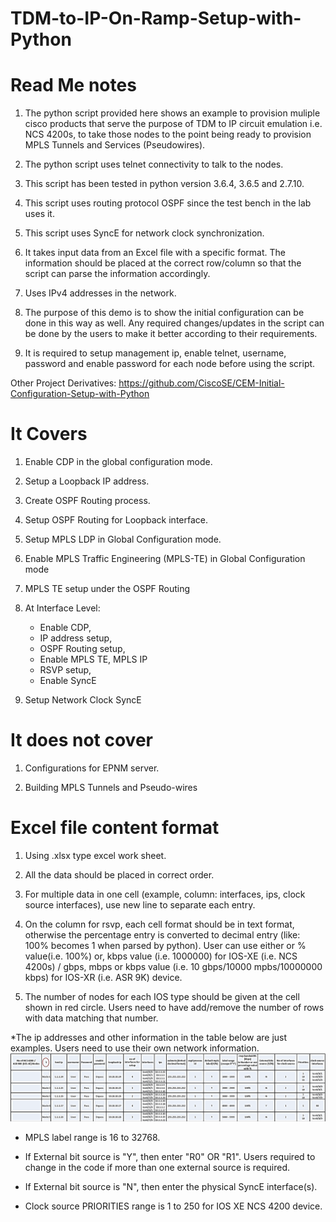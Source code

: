 
# TDM-to-IP-On-Ramp-Setup-with-Python

# Read Me notes

1. The python script provided here shows an example to provision muliple cisco products that serve the purpose of TDM to IP circuit emulation   i.e. NCS 4200s, to take those nodes to the point being ready to provision MPLS Tunnels and Services (Pseudowires).

2. The python script uses telnet connectivity to talk to the nodes.

3. This script has been tested in python version 3.6.4, 3.6.5 and 2.7.10.

4. This script uses routing protocol OSPF since the test bench in the lab uses it.

5. This script uses SyncE for network clock synchronization.

6. It takes input data from an Excel file with a specific format. The information should be placed at the correct row/column so that the script can parse the information accordingly.

7. Uses IPv4 addresses in the network.

8. The purpose of this demo is to show the initial configuration can be done in this way as well. Any required changes/updates in the script can be done by the users to make it better according to their requirements.

9. It is required to setup management ip, enable telnet, username, password and enable password for each node before using the script.

Other Project Derivatives:
	https://github.com/CiscoSE/CEM-Initial-Configuration-Setup-with-Python
 
# It Covers

1. Enable CDP in the global configuration mode.

2. Setup a Loopback IP address.

3. Create OSPF Routing process.

4. Setup OSPF Routing for Loopback interface. 

5. Setup MPLS LDP in Global Configuration mode.

6. Enable MPLS Traffic Engineering (MPLS-TE) in Global Configuration mode

7. MPLS TE setup under the OSPF Routing

8. At Interface Level: 
      * Enable CDP,
      * IP address setup,
      * OSPF Routing setup,
      * Enable MPLS TE, MPLS IP
      * RSVP setup,
      * Enable SyncE

9. Setup Network Clock SyncE



# It does not cover

1. Configurations for EPNM server.

2. Building MPLS Tunnels and Pseudo-wires

# Excel file content format

1. Using .xlsx type excel work sheet.

2. All the data should be placed in correct order.

3. For multiple data in one cell (example, column: interfaces, ips, clock source interfaces),  use new line to separate each entry.

4. On the column for rsvp, each cell format should be in text format, otherwise the percentage entry is converted to decimal entry (like: 100% becomes 1 when parsed by python). User can use either or % value(i.e. 100%) or, kbps value (i.e. 1000000) for IOS-XE (i.e. NCS 4200s) / gbps, mbps or kbps value (i.e. 10 gbps/10000 mpbs/10000000 kbps) for IOS-XR (i.e. ASR 9K) device. 

5. The number of nodes for each IOS type should be given at the cell shown in red circle. Users need to have add/remove the number of rows with data matching that number.

*The ip addresses and other information in the table below are just examples. Users need to use their own network information. 
![Alt text](images/exampleData.png?raw=true "ExampleExcelData")

* MPLS label range is 16 to 32768.

* If External bit source is "Y", then enter "R0" OR "R1". Users required to change in the code if more than one external source is required.

* If External bit source is "N", then enter the physical SyncE interface(s).  

* Clock source PRIORITIES range is 1 to 250 for IOS XE NCS 4200 device.

